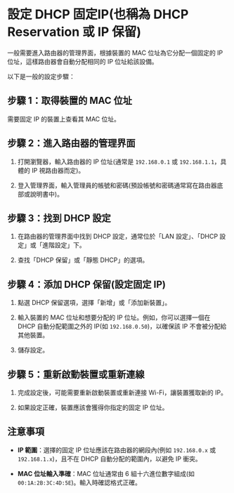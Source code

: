 # 設定 DHCP 固定IP(也稱為 DHCP Reservation 或 IP 保留)

一般需要進入路由器的管理界面，根據裝置的 MAC 位址為它分配一個固定的 IP 位址，這樣路由器會自動分配相同的 IP 位址給該設備。

以下是一般的設定步驟：

## 步驟 1：取得裝置的 MAC 位址

需要固定 IP 的裝置上查看其 MAC 位址。

## 步驟 2：進入路由器的管理界面

1. 打開瀏覽器，輸入路由器的 IP 位址(通常是 `192.168.0.1` 或 `192.168.1.1`，具體的 IP 視路由器而定)。

2. 登入管理界面，輸入管理員的帳號和密碼(預設帳號和密碼通常寫在路由器底部或說明書中)。

## 步驟 3：找到 DHCP 設定

1. 在路由器的管理界面中找到 DHCP 設定，通常位於「LAN 設定」、「DHCP 設定」或「進階設定」下。

2. 查找「DHCP 保留」或「靜態 DHCP」的選項。

## 步驟 4：添加 DHCP 保留(設定固定 IP)

1. 點選 DHCP 保留選項，選擇「新增」或「添加新裝置」。

2. 輸入裝置的 MAC 位址和想要分配的 IP 位址。例如，你可以選擇一個在 DHCP 自動分配範圍之外的 IP(如 `192.168.0.50`)，以確保該 IP 不會被分配給其他裝置。

3. 儲存設定。

## 步驟 5：重新啟動裝置或重新連線

1. 完成設定後，可能需要重新啟動裝置或重新連接 Wi-Fi，讓裝置獲取新的 IP。

2. 如果設定正確，裝置應該會獲得你指定的固定 IP 位址。

## 注意事項

- **IP 範圍**：選擇的固定 IP 位址應該在路由器的網段內(例如 `192.168.0.x` 或 `192.168.1.x`)，且不在 DHCP 自動分配的範圍內，以避免 IP 衝突。

- **MAC 位址輸入準確**：MAC 位址通常由 6 組十六進位數字組成(如 `00:1A:2B:3C:4D:5E`)。輸入時確認格式正確。
